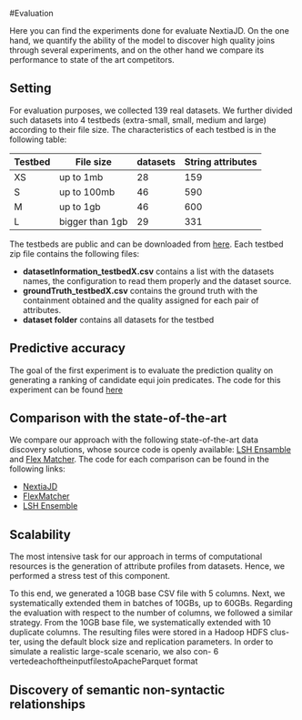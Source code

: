 #Evaluation

Here you can find the experiments done for evaluate NextiaJD. On the one hand, we quantify the ability of the model to discover high quality joins through several experiments, and on the other hand we compare its performance to state of the art competitors.

## Setting
For evaluation purposes, we collected 139 real datasets. We further divided such datasets into 4 testbeds (extra-small, small, medium and large) according to their file size. The  characteristics of each testbed is in the following table:


| Testbed | File size       | datasets | String attributes |
|---------|-----------------|----------|-------------------|
| XS      | up to 1mb       | 28       | 159               |
| S       | up to 100mb     | 46       | 590               |
| M       | up to 1gb       | 46       | 600               |
| L       | bigger than 1gb | 29       | 331               |

The testbeds are public and can be downloaded from [here](https://mydisk.cs.upc.edu/s/mXMnNo4ARAPxLg3?path=%2Finput_datasets). Each testbed zip file contains the following files:

* **datasetInformation_testbedX.csv** contains a list with the datasets names, the configuration to read them properly and the dataset source.
* **groundTruth_testbedX.csv** contains the ground truth with the containment obtained and the quality assigned for each pair of attributes.
* **dataset folder** contains all datasets for the testbed
## Predictive accuracy 

The goal of the first experiment is to evaluate the prediction quality on generating a ranking of candidate equi join predicates. The code for this experiment can be found [here](https://github.com/dtim-upc/spark/tree/nextiajd_v3.0.1/sql/nextiajd/experiments/NextiaJD)

## Comparison with the state-of-the-art

We compare our approach with the following state-of-the-art data discovery solutions, whose source code is openly available: [LSH Ensamble](https://github.com/ekzhu/datasketch) and [Flex Matcher](https://github.com/biggorilla-gh/flexmatcher). 
The code for each comparison can be found in the following links:

* [NextiaJD](https://github.com/dtim-upc/spark/tree/nextiajd_v3.0.1/sql/nextiajd/experiments/NextiaJD)
* [FlexMatcher](https://github.com/dtim-upc/spark/tree/nextiajd_v3.0.1/sql/nextiajd/experiments/FlexMatcher)
* [LSH Ensemble](https://github.com/dtim-upc/spark/tree/nextiajd_v3.0.1/sql/nextiajd/benchmarks/LSH%20Ensemble)

## Scalability

The most intensive task for our approach in terms of computational resources is the generation of attribute profiles from datasets. Hence, we performed a stress test of this component. 

To this end, we generated a 10GB base CSV file with 5 columns. Next, we systematically extended them in batches of 10GBs, up to 60GBs. Regarding the evaluation with respect to the number of columns, we followed a similar strategy. From the 10GB base file, we systematically extended with 10 duplicate columns. The resulting files were stored in a Hadoop HDFS clus- ter, using the default block size and replication parameters. In order to simulate a realistic large-scale scenario, we also con-
6 vertedeachoftheinputfilestoApacheParquet format


## Discovery of semantic non-syntactic relationships

